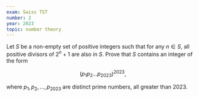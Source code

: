 ```yaml
---
exam: Swiss TST
number: 2
year: 2023
topic: number theory
---
```


Let $S$ be a non-empty set of positive integers such that for any $n\in S$, all positive divisors of $2^n+1$ are also in $S$. Prove that $S$ contains an integer of the form

$$(p_1 p_2 \dots p_{2023})^{2023},$$

where $p_1,p_2, \ldots, p_{2023}$ are distinct prime numbers, all greater than $2023$.